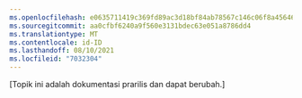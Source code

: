 ```yaml
---
ms.openlocfilehash: e0635711419c369fd89ac3d18bf84ab78567c146c06f8a456462608c170bca39
ms.sourcegitcommit: aa0cfbf6240a9f560e3131bdec63e051a8786dd4
ms.translationtype: MT
ms.contentlocale: id-ID
ms.lasthandoff: 08/10/2021
ms.locfileid: "7032304"
---
```


[Topik ini adalah dokumentasi prarilis dan dapat berubah.]
